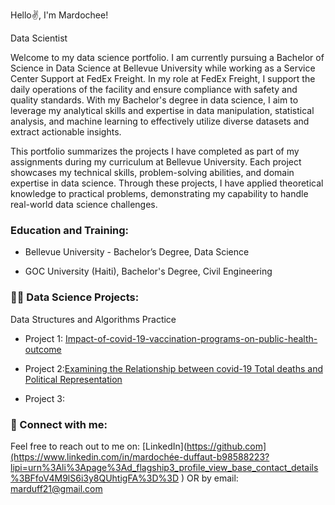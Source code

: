 Hello✌️, I'm Mardochee!

Data Scientist

Welcome to my data science portfolio. I am currently pursuing a Bachelor of Science in Data Science at Bellevue University while working as a Service Center Support at FedEx Freight. In my role at FedEx Freight, I support the daily operations of the facility and ensure compliance with safety and quality standards.
With my Bachelor's degree in data science, I aim to leverage my analytical skills and expertise in data manipulation, statistical analysis, and machine learning to effectively utilize diverse datasets and extract actionable insights.

This portfolio summarizes the projects I have completed as part of my assignments during my curriculum at Bellevue University. Each project showcases my technical skills, problem-solving abilities, and domain expertise in data science. Through these projects, I have applied theoretical knowledge to practical problems, demonstrating my capability to handle real-world data science challenges.

### Education and Training:

- Bellevue University - Bachelor’s Degree, Data Science
  
- GOC University (Haiti), Bachelor's Degree, Civil Engineering

### 👨‍💻 Data Science Projects:


Data Structures and Algorithms Practice

- Project 1: [Impact-of-covid-19-vaccination-programs-on-public-health-outcome](https://www.example.com](https://github.com/MarDuff/Impact-of-vaccination-programs-on-public-health-outcome/blob/4670404aaca12a623011c29dbbad8bb9fee96528/Project%20notebok.ipynb)](https://github.com/MarDuff/Impact-of-vaccination-programs-on-public-health-outcome))


- Project 2:[Examining the Relationship between covid-19 Total deaths and Political Representation](https://github.com/MarDuff/Covid-death-hospitalization-per-state-political-representatio/blob/b89fb1189ec764013997edaa24b4396bc1c7fac1/Examining%20the%20Relationship%20between%20Total%20deaths%20and%20Political%20Representation.ipynb)

- Project 3:


### 🤳 Connect with me:

Feel free to reach out to me on: [LinkedIn](https://github.com](https://www.linkedin.com/in/mardochée-duffaut-b98588223?lipi=urn%3Ali%3Apage%3Ad_flagship3_profile_view_base_contact_details%3BFfoV4M9lS6i3y8QUhtigFA%3D%3D
)
OR 
by email: marduff21@gmail.com


 
